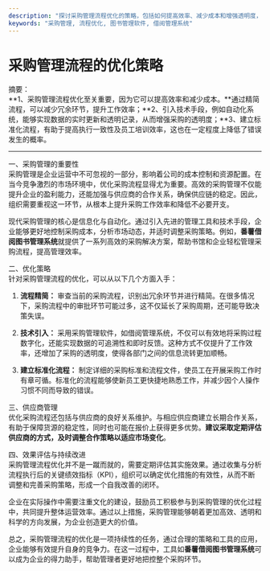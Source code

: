 ```yaml
---
description: "探讨采购管理流程优化的策略，包括如何提高效率、减少成本和增强透明度，适合企业和机构参考。"
keywords: "采购管理, 流程优化, 图书管理软件, 借阅管理系统"
---
```

# 采购管理流程的优化策略

摘要：  
**1、采购管理流程优化至关重要，因为它可以提高效率和减少成本。**通过精简流程，可以减少冗余环节，提升工作效率；**2、引入技术手段，例如自动化系统，能够实现数据的实时更新和透明记录，从而增强采购的透明度；**3、建立标准化流程，有助于提高执行一致性及员工培训效率，这也在一定程度上降低了错误发生的概率。

---

一、采购管理的重要性  
采购管理是企业运营中不可忽视的一部分，影响着公司的成本控制和资源配置。在当今竞争激烈的市场环境中，优化采购流程显得尤为重要。高效的采购管理不仅能提升企业的盈利能力，还能加强与供应商的合作关系，确保供应链的稳定。因此，组织需要重视这一环节，从根本上提升采购工作效率和降低不必要开支。

现代采购管理的核心是信息化与自动化。通过引入先进的管理工具和技术手段，企业能够更好地控制采购成本，分析市场动态，并适时调整采购策略。例如，**番薯借阅图书管理系统**就提供了一系列高效的采购解决方案，帮助书馆和企业轻松管理采购流程，提高管理效率。

二、优化策略  
针对采购管理流程的优化，可以从以下几个方面入手：

1. **流程精简：** 审查当前的采购流程，识别出冗余环节并进行精简。在很多情况下，采购流程中的审批环节可能过多，这不仅延长了采购周期，还可能导致决策失误。

2. **技术引入：** 采用采购管理软件，如借阅管理系统，不仅可以有效地将采购过程数字化，还能实现数据的可追溯性和即时反馈。这种方式不仅提升了工作效率，还增加了采购的透明度，使得各部门之间的信息流转更加顺畅。

3. **建立标准化流程：** 制定详细的采购标准和流程文件，使员工在开展采购工作时有章可循。标准化的流程能够使新员工更快捷地熟悉工作，并减少因个人操作习惯不同而导致的错误。

三、供应商管理  
优化采购流程还包括与供应商的良好关系维护。与相应供应商建立长期合作关系，有助于保障货源的稳定性，同时也可能在报价上获得更多优势。**建议采取定期评估供应商的方式，及时调整合作策略以适应市场变化**。

四、效果评估与持续改进  
采购管理流程优化并不是一蹴而就的，需要定期评估其实施效果。通过收集与分析流程执行后的关键绩效指标（KPI），组织可以确定优化措施的有效性，从而不断调整和完善采购策略，形成一个自我改善的闭环。

企业在实际操作中需要注重文化的建设，鼓励员工积极参与到采购管理的优化过程中，共同提升整体运营效率。通过以上措施，采购管理能够朝着更加高效、透明和科学的方向发展，为企业创造更大的价值。

总之，采购管理流程的优化是一项持续性的任务，通过合理的策略和工具的应用，企业能够有效提升自身的竞争力。在这一过程中，工具如**番薯借阅图书管理系统**可以成为企业的得力助手，帮助管理者更好地把控整个采购环节。

